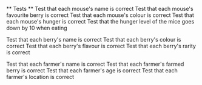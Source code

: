 ** Tests **
Test that each mouse's name is correct
Test that each mouse's favourite berry is correct
Test that each mouse's colour is correct
Test that each mouse's hunger is correct
Test that the hunger level of the mice goes down by 10 when eating 

Test that each berry's name is correct
Test that each berry's colour is correct
Test that each berry's flavour is correct
Test that each berry's rarity is correct

Test that each farmer's name is correct
Test that each farmer's farmed berry is correct
Test that each farmer's age is correct
Test that each farmer's location is correct
